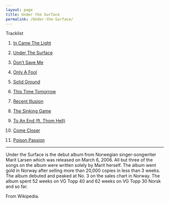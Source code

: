```yaml
---
layout: page
title: Under the Surface
permalink: /Under-the-Surface/
---
```

Tracklist

 01. [In Came The Light](/Under-the-Surface/In-Came-The-Light.html)

 02. [Under The Surface](/Under-the-Surface/Under-The-Surface.html)

 03. [Don’t Save Me](/Under-the-Surface/Dont-Save-Me.html)

 04. [Only A Fool](/Under-the-Surface/Only-A-Fool.html)

 05. [Solid Ground](/Under-the-Surface/Solid-Ground.html)

 06. [This Time Tomorrow](/Under-the-Surface/This-Time-Tomorrow.html)

 07. [Recent Illusion](/Under-the-Surface/Recent-Illusion.html)

 08. [The Sinking Game](/Under-the-Surface/The-Sinking-Game.html)

 09. [To An End (ft. Thom Hell)](/Under-the-Surface/To-An-End.html)

 10. [Come Closer](/Under-the-Surface/Come-Closer.html)
 
 11. [Poison Passion](/Under-the-Surface/Poison-Passion.html)
<hr />
Under the Surface is the debut album from Norwegian singer-songwriter Marit Larsen which was released on March 6, 2006. All but three of the songs on the album were written solely by Marit herself. The album went gold in Norway after selling more than 20,000 copies in less than 3 weeks. The album debuted and peaked at No. 3 on the sales chart in Norway. The album spent 52 weeks on VG Topp 40 and 62 weeks on VG Topp 30 Norsk and so far.

From Wikipedia.
